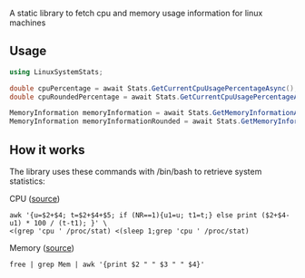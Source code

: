 A static library to fetch cpu and memory usage information for linux machines

## Usage

```csharp
using LinuxSystemStats;

double cpuPercentage = await Stats.GetCurrentCpuUsagePercentageAsync();
double cpuRoundedPercentage = await Stats.GetCurrentCpuUsagePercentageAsync(2); // 2dp

MemoryInformation memoryInformation = await Stats.GetMemoryInformationAsync(); 
MemoryInformation memoryInformationRounded = await Stats.GetMemoryInformationAsync(2); // 2dp
```

## How it works

The library uses these commands with /bin/bash to retrieve system statistics:

CPU ([source](https://stackoverflow.com/a/9229580/11089240))
```
awk '{u=$2+$4; t=$2+$4+$5; if (NR==1){u1=u; t1=t;} else print ($2+$4-u1) * 100 / (t-t1); }' \
<(grep 'cpu ' /proc/stat) <(sleep 1;grep 'cpu ' /proc/stat)
```

Memory ([source](https://stackoverflow.com/a/10586020/11089240))
```
free | grep Mem | awk '{print $2 " " $3 " " $4}'
```
